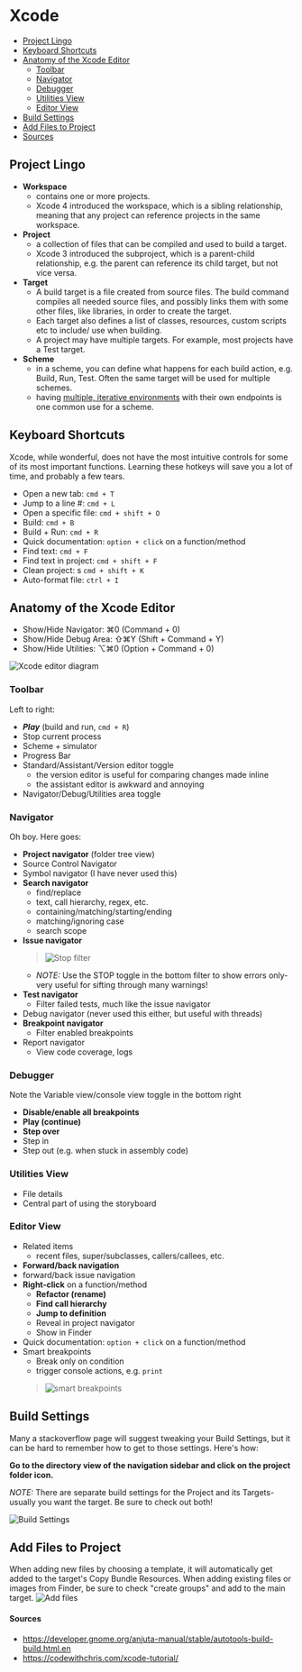 # Xcode

  * [Project Lingo](#project-lingo)
  * [Keyboard Shortcuts](#keyboard-shortcuts)
  * [Anatomy of the Xcode Editor](#anatomy-of-the-xcode-editor)
    + [Toolbar](#toolbar)
    + [Navigator](#navigator)
    + [Debugger](#debugger)
    + [Utilities View](#utilities-view)
    + [Editor View](#editor-view)
  * [Build Settings](#build-settings)
  * [Add Files to Project](#add-files-to-project)
  * [Sources](#sources)

## Project Lingo

- **Workspace**
	- contains one or more projects.
	- Xcode 4 introduced the workspace, which is a sibling relationship, meaning that any project can reference projects in the same workspace.
- **Project**
	- a collection of files that can be compiled and used to build a target. 
	- Xcode 3 introduced the subproject, which is a parent-child relationship, e.g. the parent can reference its child target, but not vice versa.
- **Target** 
	- A build target is a file created from source files. The build command compiles all needed source files, and possibly links them with some other files, like libraries, in order to create the target.
	- Each target also defines a list of classes, resources, custom scripts etc to include/ use when building.
	- A project may have multiple targets. For example, most projects have a Test target.
- **Scheme**
	- in a scheme, you can define what happens for each build action, e.g. Build, Run, Test. Often the same target will be used for multiple schemes.
	- having [multiple, iterative environments](https://en.wikipedia.org/wiki/Development,_testing,_acceptance_and_production) with their own endpoints is one common use for a scheme.
	
## Keyboard Shortcuts
Xcode, while wonderful, does not have the most intuitive controls for some of its most important functions. Learning these hotkeys will save you a lot of time, and probably a few tears.

- Open a new tab: 		```cmd + T```
- Jump to a line #: 		```cmd + L```
- Open a specific file: 	```cmd + shift + O```
- Build: 			```cmd + B```
- Build + Run: 			```cmd + R```
- Quick documentation: 		```option + click``` on a function/method
- Find text: 			```cmd + F```
- Find text in project: 	```cmd + shift + F```
- Clean project: 	s	```cmd + shift + K```
- Auto-format file:		```ctrl + I```

## Anatomy of the Xcode Editor

- Show/Hide Navigator: ⌘0 (Command + 0)
- Show/Hide Debug Area: ⇧⌘Y (Shift + Command + Y)
- Show/Hide Utilities: ⌥⌘0 (Option + Command + 0)

![Xcode editor diagram](https://codewithchris-wpengine.netdna-ssl.com/img/xcodetutorial/xcode_7_workspace_diagram.jpg)

### Toolbar
Left to right:
- ***Play*** (build and run, ```cmd + R```)
- Stop current process
- Scheme + simulator
- Progress Bar
- Standard/Assistant/Version editor toggle
	- the version editor is useful for comparing changes made inline
	- the assistant editor is awkward and annoying
- Navigator/Debug/Utilities area toggle

### Navigator

Oh boy. Here goes:
- **Project navigator** (folder tree view)
- Source Control Navigator
- Symbol navigator (I have never used this)
- **Search navigator**
	- find/replace
	- text, call hierarchy, regex, etc.
	- containing/matching/starting/ending
	- matching/ignoring case
	- search scope
- **Issue navigator**
	> ![Stop filter](https://i.stack.imgur.com/IT11h.png)
	- *NOTE:* Use the STOP toggle in the bottom filter to show errors only- very useful for sifting through many warnings! 
- **Test navigator**
	- Filter failed tests, much like the issue navigator
- Debug navigator (never used this either, but useful with threads)
- **Breakpoint navigator**
	- Filter enabled breakpoints
- Report navigator
	- View code coverage, logs

### Debugger

Note the Variable view/console view toggle in the bottom right
- **Disable/enable all breakpoints**
- **Play (continue)**
- **Step over**
- Step in
- Step out (e.g. when stuck in assembly code)

### Utilities View

- File details
- Central part of using the storyboard

### Editor View

- Related items
	- recent files, super/subclasses, callers/callees, etc.
- **Forward/back navigation**
- forward/back issue navigation
- **Right-click** on a function/method
	- **Refactor (rename)**
	- **Find call hierarchy**
	- **Jump to definition**
	- Reveal in project navigator
	- Show in Finder
- Quick documentation: ```option + click``` on a function/method
- Smart breakpoints
	- Break only on condition
	- trigger console actions, e.g. ```print```
	> ![smart breakpoints](https://cdn-images-1.medium.com/max/1476/1*CDd-8ynYOglKaYojibhfiQ.png)
	
## Build Settings

Many a stackoverflow page will suggest tweaking your Build Settings, but it can be hard to remember how to get to those settings. Here's how:

**Go to the directory view of the navigation sidebar and click on the project folder icon.**

*NOTE:* There are separate build settings for the Project and its Targets- usually you want the target. Be sure to check out both!

![Build Settings](http://radex.io/assets/2016/xcode7-xcode8/BuildSettings.png)

## Add Files to Project

When adding new files by choosing a template, it will automatically get added to the target's Copy Bundle Resources.
When adding existing files or images from Finder, be sure to check "create groups" and add to the main target.
![Add files](http://s12572.pcdn.co/wp-content/uploads/2015/12/AddingFolder.jpg)


#### Sources
- https://developer.gnome.org/anjuta-manual/stable/autotools-build-build.html.en
- https://codewithchris.com/xcode-tutorial/

